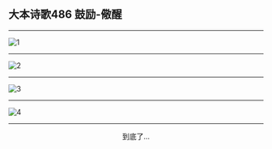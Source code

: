 
## 大本诗歌486 鼓励-儆醒
        
<div id="aplayer0"></div>

---

<img alt="1" data-original="https://cdn.jsdelivr.net/gh/k34869/shi/data/d0485/1">

---

<img alt="2" data-original="https://cdn.jsdelivr.net/gh/k34869/shi/data/d0485/2">

---

<img alt="3" data-original="https://cdn.jsdelivr.net/gh/k34869/shi/data/d0485/3">

---

<img alt="4" data-original="https://cdn.jsdelivr.net/gh/k34869/shi/data/d0485/4">

---

<p style="text-align: center">到底了...</p>

<script src="/js/dist-view.js"></script>

<script>
MAIN.id = 'd0485';
        
const ap0 = new APlayer({
    container: document.getElementById('aplayer0'),
    volume: 1,
    loop: 'none',
    preload: 'none',
    audio: [{
        name: '大本诗歌486.mp3',
        artist: '大本诗歌',
        url: 'https://res.wx.qq.com/voice/getvoice?mediaid=MzI0NTk3MDM5M18yMjQ3NDkzNTYx',
        cover: '/favicon'
    }]
});
</script>
